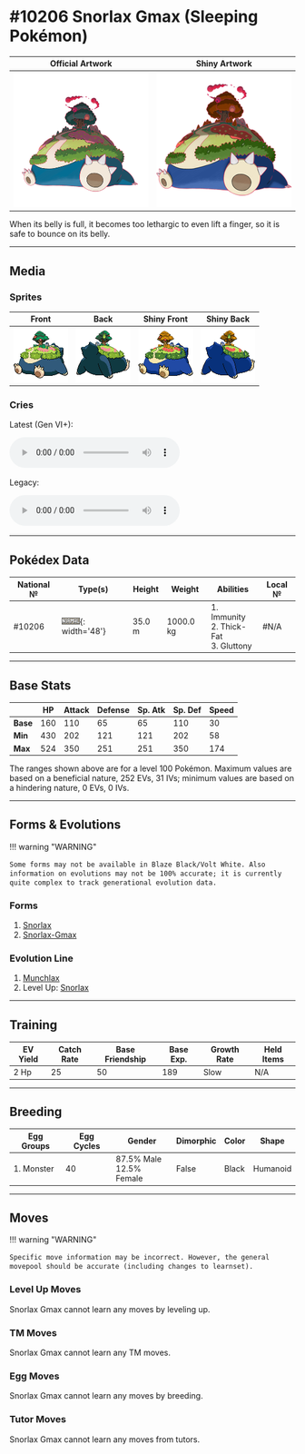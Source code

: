 # #10206 Snorlax Gmax (Sleeping Pokémon)

| Official Artwork | Shiny Artwork |
| --- | --- |
| ![Official Artwork](https://raw.githubusercontent.com/PokeAPI/sprites/master/sprites/pokemon/other/official-artwork/10206.png) | ![Shiny Artwork](https://raw.githubusercontent.com/PokeAPI/sprites/master/sprites/pokemon/other/official-artwork/shiny/10206.png) |

When its belly is full, it becomes too lethargic to even lift a finger, so it is safe to bounce on its belly.

---

## Media

### Sprites

| Front | Back | Shiny Front | Shiny Back |
| --- | --- | --- | --- |
| ![Front](https://raw.githubusercontent.com/PokeAPI/sprites/master/sprites/pokemon/versions/generation-v/black-white/10206.png) | ![Back](https://raw.githubusercontent.com/PokeAPI/sprites/master/sprites/pokemon/versions/generation-v/black-white/back/10206.png) | ![Shiny Front](https://raw.githubusercontent.com/PokeAPI/sprites/master/sprites/pokemon/versions/generation-v/black-white/shiny/10206.png) | ![Shiny Back](https://raw.githubusercontent.com/PokeAPI/sprites/master/sprites/pokemon/versions/generation-v/black-white/back/shiny/10206.png) |

### Cries

Latest (Gen VI+):
<p><audio controls>
  <source src="https://raw.githubusercontent.com/PokeAPI/cries/main/cries/pokemon/latest/10206.ogg" type="audio/ogg">
  Your browser does not support the audio element.
</audio></p>

Legacy:
<p><audio controls>
  <source src="None" type="audio/ogg">
  Your browser does not support the audio element.
</audio></p>

---

## Pokédex Data

| National № | Type(s) | Height | Weight | Abilities | Local № |
|------------|---------|--------|--------|-----------|---------|
| #10206 | ![normal](../assets/types/normal.png){: width='48'} | 35.0 m | 1000.0 kg | 1. Immunity<br>2. Thick-Fat<br>3. Gluttony | #N/A |

---

## Base Stats
|   | HP | Attack | Defense | Sp. Atk | Sp. Def | Speed |
|---|----|--------|---------|---------|---------|-------|
| **Base** | 160 | 110 | 65 | 65 | 110 | 30 |
| **Min** | 430 | 202 | 121 | 121 | 202 | 58 |
| **Max** | 524 | 350 | 251 | 251 | 350 | 174 |

The ranges shown above are for a level 100 Pokémon. Maximum values are based on a beneficial nature, 252 EVs, 31 IVs; minimum values are based on a hindering nature, 0 EVs, 0 IVs.

---

## Forms & Evolutions

!!! warning "WARNING"

    Some forms may not be available in Blaze Black/Volt White. Also information on evolutions may not be 100% accurate; it is currently quite complex to track generational evolution data.

### Forms

1. [Snorlax](snorlax.md/)
2. [Snorlax-Gmax](snorlax-gmax.md/)

### Evolution Line

1. [Munchlax](munchlax.md/)
1. Level Up: [Snorlax](snorlax.md/)

---

## Training

| EV Yield | Catch Rate | Base Friendship | Base Exp. | Growth Rate | Held Items |
|----------|------------|-----------------|-----------|-------------|------------|
| 2 Hp | 25 | 50 | 189 | Slow | N/A |

---

## Breeding

| Egg Groups | Egg Cycles | Gender | Dimorphic | Color | Shape |
|------------|------------|--------|-----------|-------|-------|
| 1. Monster | 40 | 87.5% Male<br>12.5% Female | False | Black | Humanoid |

---

## Moves

!!! warning "WARNING"

    Specific move information may be incorrect. However, the general movepool should be accurate (including changes to learnset).

### Level Up Moves

Snorlax Gmax cannot learn any moves by leveling up.

### TM Moves

Snorlax Gmax cannot learn any TM moves.

### Egg Moves

Snorlax Gmax cannot learn any moves by breeding.

### Tutor Moves

Snorlax Gmax cannot learn any moves from tutors.

